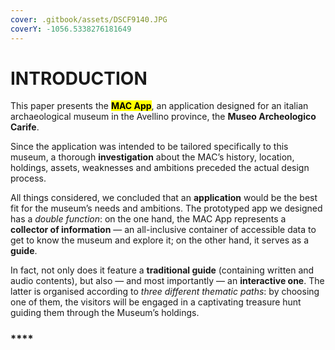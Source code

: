 ```yaml
---
cover: .gitbook/assets/DSCF9140.JPG
coverY: -1056.5338276181649
---
```


# INTRODUCTION

This paper presents the <mark style="background-color:yellow;">**MAC App**</mark>, an application designed for an italian archaeological museum in the Avellino province, the **Museo Archeologico Carife**.&#x20;

Since the application was intended to be tailored specifically to this museum, a thorough **investigation** about the MAC’s history, location, holdings, assets, weaknesses and ambitions preceded the actual design process.&#x20;

All things considered, we concluded that an **application** would be the best fit for the museum’s needs and ambitions. The prototyped app we designed has a _double function_: on the one hand, the MAC App represents a **collector of information** — an all-inclusive container of accessible data to get to know the museum and explore it; on the other hand, it serves as a **guide**.&#x20;

In fact, not only does it feature a **traditional guide** (containing written and audio contents), but also — and most importantly — an **interactive one**. The latter is organised according to _three different thematic paths_: by choosing one of them, the visitors will be engaged in a captivating treasure hunt guiding them through the Museum’s holdings.

### ****
